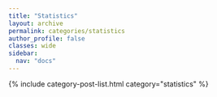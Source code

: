 ```yaml
---
title: "Statistics"
layout: archive
permalink: categories/statistics
author_profile: false
classes: wide
sidebar:
  nav: "docs"
---
```



{% include category-post-list.html category="statistics" %}
